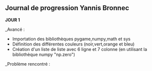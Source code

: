 ## Journal de progression Yannis Bronnec

**JOUR 1**

_Avancé :

- Importation des bibliothèques pygame,numpy,math et sys
- Définition des différentes couleurs (noir,vert,orange et bleu)
- Création d'un liste de liste avec 6 ligne et 7 colonne (en utilisant la bibliothèque numpy "np.zero")

_Problème rencontré :
